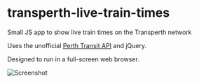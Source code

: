 # transperth-live-train-times
Small JS app to show live train times on the Transperth network

Uses the unofficial [Perth Transit API](http://doc.perthtransit.com/) and jQuery.

Designed to run in a full-screen web browser.

![Screenshot](http://i.imgur.com/49tCCy3.png)
